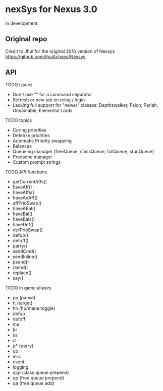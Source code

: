 # nexSys for Nexus 3.0

In development.

## Original repo

Credit to Jhui for the original 2016 version of Nexsys
https://github.com/jhuiAchaea/Nexsys

## API

TODO issues

- Don't use "\" for a command separator
- Refresh or new tab on relog / login
- Lacking full support for "newer" classes: Depthswalker, Psion, Pariah, Unnamable, Elemental Lords

TODO topics

- Curing priorities
- Defense priorities
- Automatic Priority swapping
- Balances
- Queueing manager (freeQueue, classQueue, fullQueue, stunQueue)
- Precache manager
- Custom prompt strings

TODO API functions

- getCurrentAffs()
- haveAff()
- haveAffs()
- haveAnAff()
- affPrioSwap()
- haveABal()
- haveBal()
- haveBals()
- haveDef()
- defPrioSwap()
- defup()
- defoff()
- parry()
- sendCmd()
- sendInline()
- psend()
- rsend()
- replace()
- say()

TODO in game aliases

- pp (pause)
- tt (target)
- hh (hp/mana toggle)
- defup
- defoff
- ma
- br
- ss
- cl
- p\* (parry)
- ub
- inra
- event
- logging
- qcp (class queue prepend)
- qp (free queue prepend)
- qa (free queue add)
